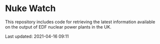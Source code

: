 # Nuke Watch

This repository includes code for retrieving the latest information available on the output of EDF nuclear power plants in the UK.

Last updated: 2021-04-16 09:11